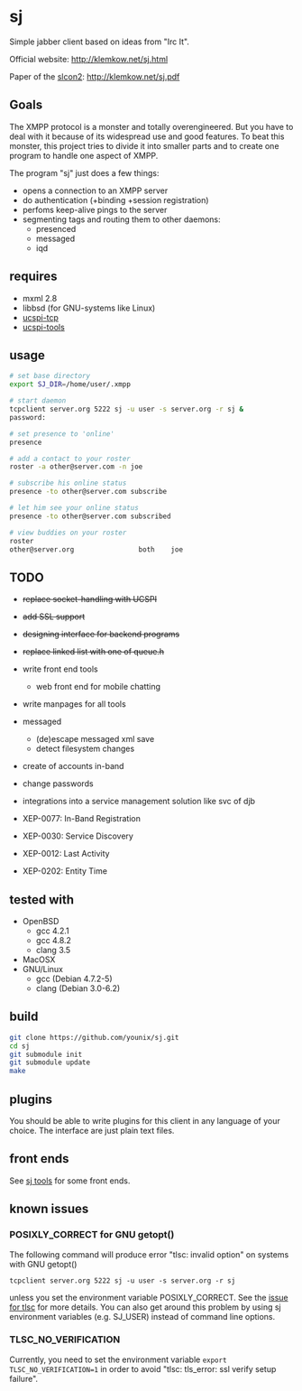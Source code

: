 # sj

Simple jabber client based on ideas from "Irc It".

Official website: http://klemkow.net/sj.html

Paper of the [slcon2](http://suckless.org/conference/): http://klemkow.net/sj.pdf

## Goals

The XMPP protocol is a monster and totally overengineered.  But you have to
deal with it because of its widespread use and good features.  To beat this monster,
this project tries to divide it into smaller parts and to create one program
to handle one aspect of XMPP.

The program "sj" just does a few things:

  * opens a connection to an XMPP server
  * do authentication (+binding +session registration)
  * perfoms keep-alive pings to the server
  * segmenting tags and routing them to other daemons:
    * presenced
    * messaged
    * iqd

## requires

  * mxml 2.8
  * libbsd (for GNU-systems like Linux)
  * [ucspi-tcp](http://cr.yp.to/ucspi-tcp.html)
  * [ucspi-tools](https://github.com/younix/ucspi)

## usage

```sh
# set base directory
export SJ_DIR=/home/user/.xmpp

# start daemon
tcpclient server.org 5222 sj -u user -s server.org -r sj &
password:

# set presence to 'online'
presence

# add a contact to your roster
roster -a other@server.com -n joe

# subscribe his online status
presence -to other@server.com subscribe

# let him see your online status
presence -to other@server.com subscribed

# view buddies on your roster
roster
other@server.org                both    joe
```

## TODO

  * ~~replace socket-handling with UCSPI~~
  * ~~add SSL support~~
  * ~~designing interface for backend programs~~
  * ~~replace linked list with one of queue.h~~
  * write front end tools
    * web front end for mobile chatting
  * write manpages for all tools
  * messaged
    * (de)escape messaged xml save
    * detect filesystem changes
  * create of accounts in-band
  * change passwords
  * integrations into a service management solution like svc of djb

  * XEP-0077: In-Band Registration
  * XEP-0030: Service Discovery
  * XEP-0012: Last Activity
  * XEP-0202: Entity Time

## tested with

 * OpenBSD
   * gcc 4.2.1
   * gcc 4.8.2
   * clang 3.5
 * MacOSX
 * GNU/Linux
   * gcc (Debian 4.7.2-5)
   * clang (Debian 3.0-6.2)

## build

```sh
git clone https://github.com/younix/sj.git
cd sj
git submodule init
git submodule update
make
```

## plugins

You should be able to write plugins for this client in any language of
your choice.  The interface are just plain text files.

## front ends

See [sj tools](https://github.com/GReagle/sjt) for some front ends.

## known issues

### POSIXLY_CORRECT for GNU getopt()

The following command will produce error "tlsc: invalid option" on systems
with GNU getopt()

`tcpclient server.org 5222 sj -u user -s server.org -r sj`

unless you set the environment variable POSIXLY_CORRECT.  See the
[issue for tlsc](https://github.com/younix/ucspi/issues/5) for more
details.  You can also get around this problem by using sj environment
variables (e.g. SJ_USER) instead of command line options.

### TLSC_NO_VERIFICATION

Currently, you need to set the environment variable `export
TLSC_NO_VERIFICATION=1` in order to avoid "tlsc: tls_error: ssl verify
setup failure".
